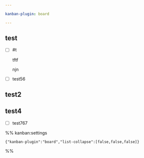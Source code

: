 ```yaml
---

kanban-plugin: board

---
```


## test

- [ ] #t    
	
	
	
	
	
	
	
	tftf
	
	
	njn
- [ ] test56


## test2



## test4

- [ ] test767




%% kanban:settings
```
{"kanban-plugin":"board","list-collapse":[false,false,false]}
```
%%